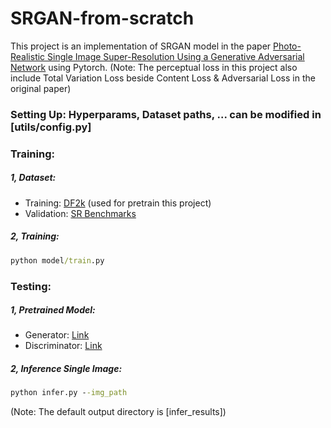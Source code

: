 # SRGAN-from-scratch
This project is an implementation of SRGAN model in the paper [Photo-Realistic Single Image Super-Resolution Using a Generative Adversarial Network](https://arxiv.org/abs/1609.04802) using Pytorch. 
(Note: The perceptual loss in this project also include Total Variation Loss beside Content Loss & Adversarial Loss in the original paper)

### Setting Up: Hyperparams, Dataset paths, ... can be modified in [utils/config.py]

### Training:
##### 1, Dataset: 
- Training: [DF2k](https://www.kaggle.com/datasets/anvu1204/df2kdata) (used for pretrain this project)
- Validation: [SR Benchmarks](https://www.kaggle.com/datasets/jesucristo/super-resolution-benchmarks)
##### 2, Training:
```cmd
python model/train.py
```

### Testing:
##### 1, Pretrained Model:
- Generator: [Link](https://drive.google.com/file/d/1xLbD_NzM-QC0exkdGCznUy5-CZ4BJUbs/view?usp=drive_link)
- Discriminator: [Link](https://drive.google.com/file/d/1vIPPjmsyHlebEiw_28liA0XpU_-jJfwA/view?usp=drive_link)
##### 2, Inference Single Image:
```cmd
python infer.py --img_path
```
(Note: The default output directory is [infer_results])
